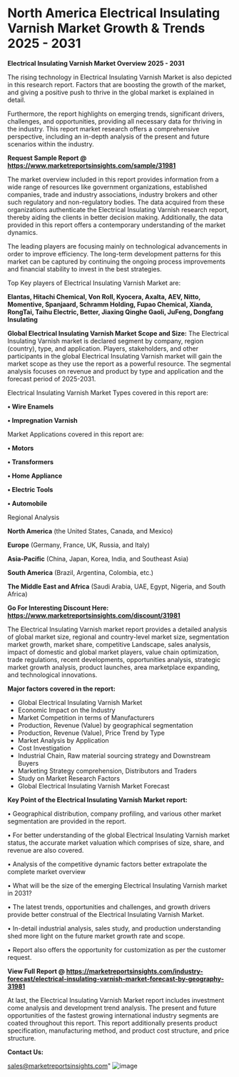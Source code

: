  # North America Electrical Insulating Varnish Market Growth & Trends 2025 - 2031

<Strong> Electrical Insulating Varnish Market Overview 2025 - 2031</strong>

The rising technology in Electrical Insulating Varnish Market is also depicted in this research report. Factors that are boosting the growth of the market, and giving a positive push to thrive in the global market is explained in detail.

Furthermore, the report highlights on emerging trends, significant drivers, challenges, and opportunities, providing all necessary data for thriving in the industry. This report market research offers a comprehensive perspective, including an in-depth analysis of the present and future scenarios within the industry.

<strong>Request Sample Report @ <a href=https://www.marketreportsinsights.com/sample/31981>https://www.marketreportsinsights.com/sample/31981</a></strong>

The market overview included in this report provides information from a wide range of resources like government organizations, established companies, trade and industry associations, industry brokers and other such regulatory and non-regulatory bodies. The data acquired from these organizations authenticate the Electrical Insulating Varnish research report, thereby aiding the clients in better decision making. Additionally, the data provided in this report offers a contemporary understanding of the market dynamics.

The leading players are focusing mainly on technological advancements in order to improve efficiency. The long-term development patterns for this market can be captured by continuing the ongoing process improvements and financial stability to invest in the best strategies.

Top Key players of Electrical Insulating Varnish Market are:

<strong>Elantas, Hitachi Chemical, Von Roll, Kyocera, Axalta, AEV, Nitto, Momentive, Spanjaard, Schramm Holding, Fupao Chemical, Xianda, RongTai, Taihu Electric, Better, Jiaxing Qinghe Gaoli, JuFeng, Dongfang Insulating</strong>

<strong><b>Global Electrical Insulating Varnish Market Scope and Size:</b></strong>
The Electrical Insulating Varnish market is declared segment by company, region (country), type, and application. Players, stakeholders, and other participants in the global Electrical Insulating Varnish market will gain the market scope as they use the report as a powerful resource. The segmental analysis focuses on revenue and product by type and application and the forecast period of 2025-2031.

Electrical Insulating Varnish Market Types covered in this report are:

<strong>• Wire Enamels

• Impregnation Varnish</strong>

Market Applications covered in this report are:

<strong>• Motors

• Transformers

• Home Appliance

• Electric Tools

• Automobile</strong> 

Regional Analysis

<strong>North America</strong> (the United States, Canada, and Mexico)

<strong>Europe</strong> (Germany, France, UK, Russia, and Italy)

<strong>Asia-Pacific</strong> (China, Japan, Korea, India, and Southeast Asia)

<strong>South America</strong> (Brazil, Argentina, Colombia, etc.)

<strong>The Middle East and Africa</strong> (Saudi Arabia, UAE, Egypt, Nigeria, and South Africa)

<strong>Go For Interesting Discount Here: <a href=https://www.marketreportsinsights.com/discount/31981>https://www.marketreportsinsights.com/discount/31981</a></strong>

The Electrical Insulating Varnish market report provides a detailed analysis of global market size, regional and country-level market size, segmentation market growth, market share, competitive Landscape, sales analysis, impact of domestic and global market players, value chain optimization, trade regulations, recent developments, opportunities analysis, strategic market growth analysis, product launches, area marketplace expanding, and technological innovations.

<strong><b>Major factors covered in the report:</b></strong>
<ul>
  <li>Global Electrical Insulating Varnish Market </li>
  <li>Economic Impact on the Industry</li>
  <li>Market Competition in terms of Manufacturers</li>
  <li>Production, Revenue (Value) by geographical segmentation</li>
  <li>Production, Revenue (Value), Price Trend by Type</li>
  <li>Market Analysis by Application</li>
  <li>Cost Investigation</li>
  <li>Industrial Chain, Raw material sourcing strategy and Downstream Buyers</li>
  <li>Marketing Strategy comprehension, Distributors and Traders</li>
  <li>Study on Market Research Factors</li>
  <li>Global Electrical Insulating Varnish Market Forecast</li>
</ul>

<strong><b>Key Point of the Electrical Insulating Varnish Market report:</b></strong>

• Geographical distribution, company profiling, and various other market segmentation are provided in the report.

• For better understanding of the global Electrical Insulating Varnish market status, the accurate market valuation which comprises of size, share, and revenue are also covered.

• Analysis of the competitive dynamic factors better extrapolate the complete market overview

• What will be the size of the emerging Electrical Insulating Varnish market in 2031?

• The latest trends, opportunities and challenges, and growth drivers provide better construal of the Electrical Insulating Varnish Market.

• In-detail industrial analysis, sales study, and production understanding shed more light on the future market growth rate and scope.

• Report also offers the opportunity for customization as per the customer request.

<strong><b>View Full Report @ <a href=https://marketreportsinsights.com/industry-forecast/electrical-insulating-varnish-market-forecast-by-geography-31981>https://marketreportsinsights.com/industry-forecast/electrical-insulating-varnish-market-forecast-by-geography-31981</a></b></strong>


At last, the Electrical Insulating Varnish Market report includes investment come analysis and development trend analysis. The present and future opportunities of the fastest growing international industry segments are coated throughout this report. This report additionally presents product specification, manufacturing method, and product cost structure, and price structure.

<strong>Contact Us:</strong>

sales@marketreportsinsights.com"
![image](https://github.com/user-attachments/assets/7fe3b706-84eb-4ba4-b725-151327a2820c)
